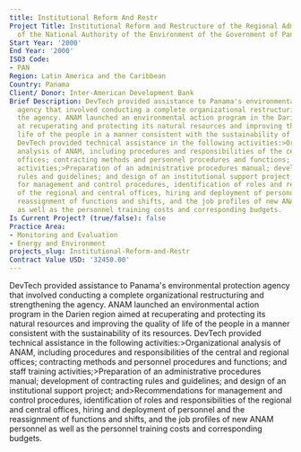 ```yaml
---
title: Institutional Reform And Restr
Project Title: Institutional Reform and Restructure of the Regional Administration
  of the National Authority of the Environment of the Government of Panama
Start Year: '2000'
End Year: '2000'
ISO3 Code:
- PAN
Region: Latin America and the Caribbean
Country: Panama
Client/ Donor: Inter-American Development Bank
Brief Description: DevTech provided assistance to Panama's environmental protection
  agency that involved conducting a complete organizational restructuring and strengthening
  the agency. ANAM launched an environmental action program in the Darien region aimed
  at recuperating and protecting its natural resources and improving the quality of
  life of the people in a manner consistent with the sustainability of its resources.
  DevTech provided technical assistance in the following activities:>Organizational
  analysis of ANAM, including procedures and responsibilities of the central and regional
  offices; contracting methods and personnel procedures and functions; and staff training
  activities;>Preparation of an administrative procedures manual; development of contracting
  rules and guidelines; and design of an institutional support project; and>Recommendations
  for management and control procedures, identification of roles and responsibilities
  of the regional and central offices, hiring and deployment of personnel and the
  reassignment of functions and shifts, and the job profiles of new ANAM personnel
  as well as the personnel training costs and corresponding budgets.
Is Current Project? (true/false): false
Practice Area:
- Monitoring and Evaluation
- Energy and Environment
projects_slug: Institutional-Reform-and-Restr
Contract Value USD: '32450.00'
---
```


DevTech provided assistance to Panama's environmental protection agency that involved conducting a complete organizational restructuring and strengthening the agency. ANAM launched an environmental action program in the Darien region aimed at recuperating and protecting its natural resources and improving the quality of life of the people in a manner consistent with the sustainability of its resources. DevTech provided technical assistance in the following activities:>Organizational analysis of ANAM, including procedures and responsibilities of the central and regional offices; contracting methods and personnel procedures and functions; and staff training activities;>Preparation of an administrative procedures manual; development of contracting rules and guidelines; and design of an institutional support project; and>Recommendations for management and control procedures, identification of roles and responsibilities of the regional and central offices, hiring and deployment of personnel and the reassignment of functions and shifts, and the job profiles of new ANAM personnel as well as the personnel training costs and corresponding budgets.